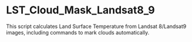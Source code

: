 # LST_Cloud_Mask_Landsat8_9
 This script calculates Land Surface Temperature from Landsat 8/Landsat9 images, including commands to mark clouds automatically.
